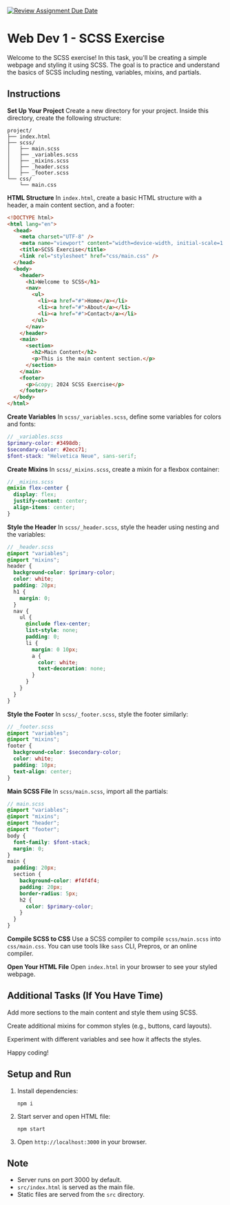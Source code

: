 [![Review Assignment Due Date](https://classroom.github.com/assets/deadline-readme-button-22041afd0340ce965d47ae6ef1cefeee28c7c493a6346c4f15d667ab976d596c.svg)](https://classroom.github.com/a/U-dOIuC2)

# Web Dev 1 - SCSS Exercise

Welcome to the SCSS exercise! In this task, you'll be creating a simple webpage and styling it using SCSS. The goal is to practice and understand the basics of SCSS including nesting, variables, mixins, and partials.

## Instructions

**Set Up Your Project**
Create a new directory for your project.
Inside this directory, create the following structure:

```
project/
├── index.html
├── scss/
│   ├── main.scss
│   ├── _variables.scss
│   ├── _mixins.scss
│   ├── _header.scss
│   ├── _footer.scss
└── css/
    └── main.css
```

**HTML Structure**
In `index.html`, create a basic HTML structure with a header, a main content section, and a footer:

```html
<!DOCTYPE html>
<html lang="en">
  <head>
    <meta charset="UTF-8" />
    <meta name="viewport" content="width=device-width, initial-scale=1.0" />
    <title>SCSS Exercise</title>
    <link rel="stylesheet" href="css/main.css" />
  </head>
  <body>
    <header>
      <h1>Welcome to SCSS</h1>
      <nav>
        <ul>
          <li><a href="#">Home</a></li>
          <li><a href="#">About</a></li>
          <li><a href="#">Contact</a></li>
        </ul>
      </nav>
    </header>
    <main>
      <section>
        <h2>Main Content</h2>
        <p>This is the main content section.</p>
      </section>
    </main>
    <footer>
      <p>&copy; 2024 SCSS Exercise</p>
    </footer>
  </body>
</html>
```

**Create Variables**
In `scss/_variables.scss`, define some variables for colors and fonts:

```scss
// _variables.scss
$primary-color: #3498db;
$secondary-color: #2ecc71;
$font-stack: "Helvetica Neue", sans-serif;
```

**Create Mixins**
In `scss/_mixins.scss`, create a mixin for a flexbox container:

```scss
// _mixins.scss
@mixin flex-center {
  display: flex;
  justify-content: center;
  align-items: center;
}
```

**Style the Header**
In `scss/_header.scss`, style the header using nesting and the variables:

```scss
// _header.scss
@import "variables";
@import "mixins";
header {
  background-color: $primary-color;
  color: white;
  padding: 20px;
  h1 {
    margin: 0;
  }
  nav {
    ul {
      @include flex-center;
      list-style: none;
      padding: 0;
      li {
        margin: 0 10px;
        a {
          color: white;
          text-decoration: none;
        }
      }
    }
  }
}
```

**Style the Footer**
In `scss/_footer.scss`, style the footer similarly:

```scss
// _footer.scss
@import "variables";
@import "mixins";
footer {
  background-color: $secondary-color;
  color: white;
  padding: 10px;
  text-align: center;
}
```

**Main SCSS File**
In `scss/main.scss`, import all the partials:

```scss
// main.scss
@import "variables";
@import "mixins";
@import "header";
@import "footer";
body {
  font-family: $font-stack;
  margin: 0;
}
main {
  padding: 20px;
  section {
    background-color: #f4f4f4;
    padding: 20px;
    border-radius: 5px;
    h2 {
      color: $primary-color;
    }
  }
}
```

**Compile SCSS to CSS**
Use a SCSS compiler to compile `scss/main.scss` into `css/main.css`. You can use tools like `sass` CLI, Prepros, or an online compiler.

**Open Your HTML File**
Open `index.html` in your browser to see your styled webpage.

## Additional Tasks (If You Have Time)

Add more sections to the main content and style them using SCSS.

Create additional mixins for common styles (e.g., buttons, card layouts).

Experiment with different variables and see how it affects the styles.

Happy coding!

## Setup and Run

1. Install dependencies:

   ```
   npm i
   ```

2. Start server and open HTML file:

   ```
   npm start
   ```

3. Open `http://localhost:3000` in your browser.

## Note

- Server runs on port 3000 by default.
- `src/index.html` is served as the main file.
- Static files are served from the `src` directory.
